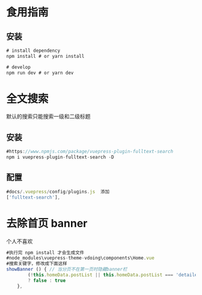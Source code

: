 # 食用指南

## 安装

```js
# install dependency
npm install # or yarn install

# develop
npm run dev # or yarn dev
```

# 全文搜索

默认的搜索只能搜索一级和二级标题

## 安装

```js
#https://www.npmjs.com/package/vuepress-plugin-fulltext-search
npm i vuepress-plugin-fulltext-search -D
```

## 配置

```js
#docs/.vuepress/config/plugins.js  添加
['fulltext-search'],
```

# 去除首页 banner

个人不喜欢

```js
#执行完 npm install 才会生成文件
#node_modules\vuepress-theme-vdoing\components\Home.vue
#搜索关键字，修改成下面这样
showBanner () { // 当分页不在第一页时隐藏banner栏
        (!this.homeData.postList || this.homeData.postList === 'detailed')
        ? false : true
    },
```

